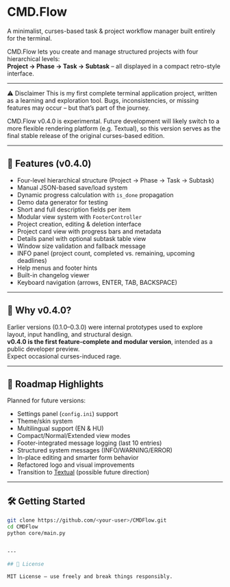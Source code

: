 # CMD.Flow

A minimalist, curses-based task & project workflow manager built entirely for the terminal.

CMD.Flow lets you create and manage structured projects with four hierarchical levels:  
**Project → Phase → Task → Subtask** – all displayed in a compact retro-style interface.

---

⚠️ Disclaimer
This is my first complete terminal application project, written as a learning and exploration tool.
Bugs, inconsistencies, or missing features may occur – but that’s part of the journey.

CMD.Flow v0.4.0 is experimental.
Future development will likely switch to a more flexible rendering platform (e.g. Textual),
so this version serves as the final stable release of the original curses-based edition.

---

## 🔧 Features (v0.4.0)

- Four-level hierarchical structure (Project → Phase → Task → Subtask)
- Manual JSON-based save/load system
- Dynamic progress calculation with `is_done` propagation
- Demo data generator for testing
- Short and full description fields per item
- Modular view system with `FooterController`
- Project creation, editing & deletion interface
- Project card view with progress bars and metadata
- Details panel with optional subtask table view
- Window size validation and fallback message
- INFO panel (project count, completed vs. remaining, upcoming deadlines)
- Help menus and footer hints
- Built-in changelog viewer
- Keyboard navigation (arrows, ENTER, TAB, BACKSPACE)

---

## 📖 Why v0.4.0?

Earlier versions (0.1.0–0.3.0) were internal prototypes used to explore layout, input handling, and structural design.  
**v0.4.0 is the first feature-complete and modular version**, intended as a public developer preview.  
Expect occasional curses-induced rage.

---

## 🚀 Roadmap Highlights

Planned for future versions:

- Settings panel (`config.ini`) support
- Theme/skin system
- Multilingual support (EN & HU)
- Compact/Normal/Extended view modes
- Footer-integrated message logging (last 10 entries)
- Structured system messages (INFO/WARNING/ERROR)
- In-place editing and smarter form behavior
- Refactored logo and visual improvements
- Transition to [Textual](https://textual.textualize.io/) (possible future direction)

---

## 🛠️ Getting Started

```bash
git clone https://github.com/<your-user>/CMDFlow.git
cd CMDFlow
python core/main.py


---

## 📄 License

MIT License – use freely and break things responsibly.
